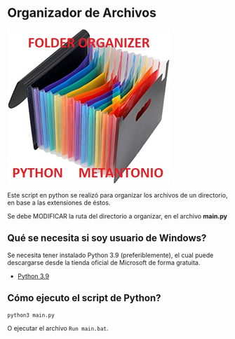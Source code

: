 # Organizador de Archivos 
<!-- Sección portada del repositorio -->
<a href="#">
    <img src="./portada.jpg" />
</a>

Este script en python se realizó para organizar los archivos de un directorio, en base a las extensiones de éstos. 

Se debe MODIFICAR la ruta del directorio a organizar, en el archivo **main.py**

## Qué se necesita si soy usuario de Windows?

Se necesita tener instalado Python 3.9 (preferiblemente), el cual puede descargarse desde la tienda oficial de Microsoft de forma gratuita.

- [Python 3.9](https://www.microsoft.com/store/productId/9P7QFQMJRFP7)

## Cómo ejecuto el script de Python?


```sh
python3 main.py
```

O ejecutar el archivo `Run main.bat`.

